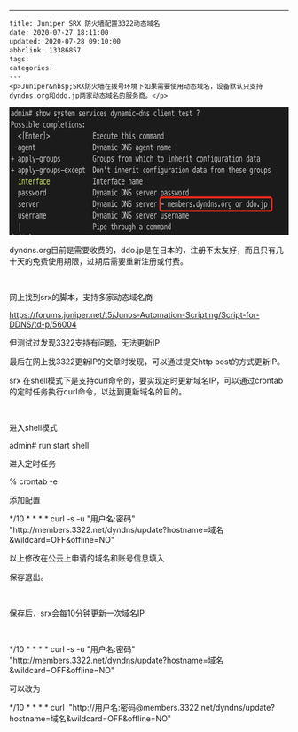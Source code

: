 ---
    title: Juniper SRX 防火墙配置3322动态域名
    date: 2020-07-27 18:11:00
    updated: 2020-07-28 09:10:00
    abbrlink: 13386857
    tags:
    categories:
    ---
    <p>Juniper&nbsp;SRX防火墙在拨号环境下如果需要使用动态域名，设备默认只支持dyndns.org和ddo.jp两家动态域名的服务商。</p>
<p><img src="/images/blog/725676-20200727175449948-705462671.png" alt="" width="711" height="229" loading="lazy" /></p>
<p>dyndns.org目前是需要收费的，ddo.jp是在日本的，注册不太友好，而且只有几十天的免费使用期限，过期后需要重新注册或付费。</p>
<p>&nbsp;</p>
<p>网上找到srx的脚本，支持多家动态域名商</p>
<p><a href="https://forums.juniper.net/t5/Junos-Automation-Scripting/Script-for-DDNS/td-p/56004">https://forums.juniper.net/t5/Junos-Automation-Scripting/Script-for-DDNS/td-p/56004</a></p>
<p>但测试过发现3322支持有问题，无法更新IP</p>
<p>最后在网上找3322更新IP的文章时发现，可以通过提交http post的方式更新IP。</p>
<p>srx&nbsp;在shell模式下是支持curl命令的，要实现定时更新域名IP，可以通过crontab的定时任务执行curl命令，以达到更新域名的目的。</p>
<p>&nbsp;</p>
<p>进入shell模式</p>
<p>admin# run start shell&nbsp;</p>
<p>进入定时任务</p>
<p>% crontab -e</p>
<p>添加配置</p>
<p>*/10 * * * * curl -s -u "用户名:密码" "http://members.3322.net/dyndns/update?hostname=域名&amp;wildcard=OFF&amp;offline=NO"</p>
<p>以上修改在公云上申请的域名和账号信息填入</p>
<p>保存退出。</p>
<p>&nbsp;</p>
<p>保存后，srx会每10分钟更新一次域名IP</p>
<p>&nbsp;</p>
<p>*/10 * * * * curl -s -u "用户名:密码" "http://members.3322.net/dyndns/update?hostname=域名&amp;wildcard=OFF&amp;offline=NO"</p>
<p>可以改为</p>
<p>*/10 * * * * curl&nbsp; "http://用户名:密码@members.3322.net/dyndns/update?hostname=域名&amp;wildcard=OFF&amp;offline=NO"</p>
    